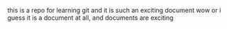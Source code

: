 this is a repo for learning git
and it is such an exciting document wow
or i guess it is a document at all, and documents are exciting
